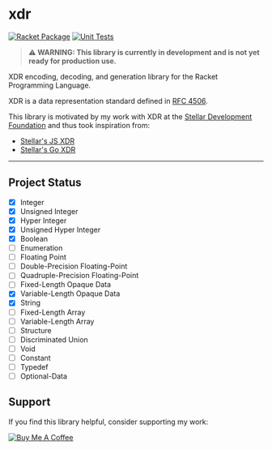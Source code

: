 # xdr

[![Racket Package](https://img.shields.io/badge/raco%20pkg%20install-XDR-blue.svg?logo=racket)](https://pkgd.racket-lang.org/pkgn/package/XDR)
[![Unit Tests](https://github.com/robertDurst/xdr_racket/actions/workflows/unit-tests.yml/badge.svg)](https://github.com/robertDurst/xdr_racket/actions/workflows/unit-tests.yml)

> **⚠️ WARNING: This library is currently in development and is not yet ready for production use.**

XDR encoding, decoding, and generation library for the Racket Programming Language.

XDR is a data representation standard defined in [RFC 4506](https://tools.ietf.org/html/rfc4506).

This library is motivated by my work with XDR at the [Stellar Development Foundation](https://www.stellar.org/) and thus took inspiration from:

* [Stellar's JS XDR](https://github.com/stellar/js-xdr)
* [Stellar's Go XDR](https://github.com/stellar/go/tree/master/xdr)

***

## Project Status

* [x] Integer
* [x] Unsigned Integer
* [x] Hyper Integer
* [x] Unsigned Hyper Integer
* [x] Boolean
* [ ] Enumeration
* [ ] Floating Point
* [ ] Double-Precision Floating-Point
* [ ] Quadruple-Precision Floating-Point
* [ ] Fixed-Length Opaque Data
* [x] Variable-Length Opaque Data
* [x] String
* [ ] Fixed-Length Array
* [ ] Variable-Length Array
* [ ] Structure
* [ ] Discriminated Union
* [ ] Void
* [ ] Constant
* [ ] Typedef
* [ ] Optional-Data

## Support

If you find this library helpful, consider supporting my work:

[![Buy Me A Coffee](https://img.shields.io/badge/Buy%20Me%20A%20Coffee-support-yellow.svg?style=flat-square&logo=buy-me-a-coffee)](https://buymeacoffee.com/rdurst)
